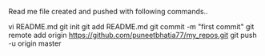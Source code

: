 Read me file created and pushed with following commands..

vi README.md 
git init 
git add README.md git commit -m "first commit" 
git remote add origin https://github.com/puneetbhatia77/my_repos.git 
git push -u origin master
